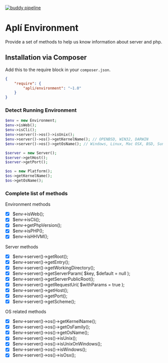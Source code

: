 [![buddy pipeline](https://app.buddy.works/dmandrade/apli-environment/pipelines/pipeline/143627/badge.svg?token=4a2275d6858fa1a6ef485756ed5866894986f01ba3b8954a3d69cc94725ea11d "buddy pipeline")](https://app.buddy.works/dmandrade/apli-environment/pipelines/pipeline/143627)

# Aplí Environment

Provide a set of methods to help us know information about server and php.

## Installation via Composer

Add this to the require block in your `composer.json`.

``` json
{
    "require": {
        "apli/environment": "~1.0"
    }
}
```

### Detect Running Environment

``` php
$env = new Environment;
$env->isWeb();
$env->isCli();
$env->server()->os()->isUnix();
$env->server()->os()->getKernelName(); // OPENBSD, WIN32, DARWIN
$env->server()->os()->getOsName(); // Windows, Linux, Mac OSX, BSD, Sun OS

$server = new Server();
$server->getHost();
$server->getPort();

$os = new Platform();
$os->getKernelName();
$os->getOsName();

```

### Complete list of methods

Environment methods

- [x] $env->isWeb();
- [x] $env->isCli();
- [x] $env->getPhpVersion();
- [x] $env->isPHP();
- [x] $env->isHHVM();

Server methods
- [x] $env->server()->getRoot();
- [x] $env->server()->getEntry();
- [x] $env->server()->getWorkingDirectory();
- [x] $env->server()->getServerParam( $key, $default = null );
- [x] $env->server()->getServerPublicRoot();
- [x] $env->server()->getRequestUri( $withParams = true );
- [x] $env->server()->getHost();
- [x] $env->server()->getPort();
- [x] $env->server()->getScheme();

OS related methods

- [x] $env->server()->os()->getKernelName();
- [x] $env->server()->os()->getOsFamily();
- [x] $env->server()->os()->getOsName();
- [x] $env->server()->os()->isUnix();
- [x] $env->server()->os()->isUnixOnWindows();
- [x] $env->server()->os()->isWindows();
- [x] $env->server()->os()->isOsx();
